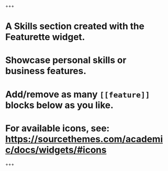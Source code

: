 +++
# A Skills section created with the Featurette widget.

# Showcase personal skills or business features.

# Add/remove as many `[[feature]]` blocks below as you like.

# For available icons, see: https://sourcethemes.com/academic/docs/widgets/#icons
  

  
+++
